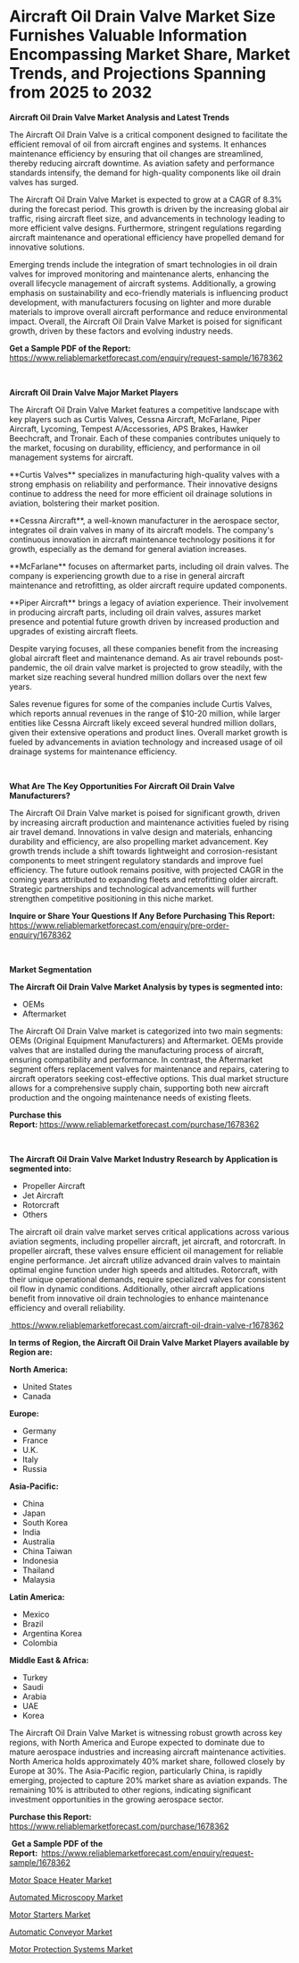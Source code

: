 <p><h1>Aircraft Oil Drain Valve Market Size Furnishes Valuable Information Encompassing Market Share, Market Trends, and Projections Spanning from 2025 to 2032</h1></p><p><strong>Aircraft Oil Drain Valve Market Analysis and Latest Trends</strong></p>
<p><p>The Aircraft Oil Drain Valve is a critical component designed to facilitate the efficient removal of oil from aircraft engines and systems. It enhances maintenance efficiency by ensuring that oil changes are streamlined, thereby reducing aircraft downtime. As aviation safety and performance standards intensify, the demand for high-quality components like oil drain valves has surged.</p><p>The Aircraft Oil Drain Valve Market is expected to grow at a CAGR of 8.3% during the forecast period. This growth is driven by the increasing global air traffic, rising aircraft fleet size, and advancements in technology leading to more efficient valve designs. Furthermore, stringent regulations regarding aircraft maintenance and operational efficiency have propelled demand for innovative solutions. </p><p>Emerging trends include the integration of smart technologies in oil drain valves for improved monitoring and maintenance alerts, enhancing the overall lifecycle management of aircraft systems. Additionally, a growing emphasis on sustainability and eco-friendly materials is influencing product development, with manufacturers focusing on lighter and more durable materials to improve overall aircraft performance and reduce environmental impact. Overall, the Aircraft Oil Drain Valve Market is poised for significant growth, driven by these factors and evolving industry needs.</p></p>
<p><strong>Get a Sample PDF of the Report:&nbsp;</strong> <a href="https://www.reliablemarketforecast.com/enquiry/request-sample/1678362?utm_campaign=2130&utm_medium=2&utm_source=Github&utm_content=ia&utm_term=10042025&utm_id=aircraft-oil-drain-valve">https://www.reliablemarketforecast.com/enquiry/request-sample/1678362</a></p>
<p>&nbsp;</p>
<p><strong>Aircraft Oil Drain Valve Major Market Players</strong></p>
<p><p>The Aircraft Oil Drain Valve Market features a competitive landscape with key players such as Curtis Valves, Cessna Aircraft, McFarlane, Piper Aircraft, Lycoming, Tempest A/Accessories, APS Brakes, Hawker Beechcraft, and Tronair. Each of these companies contributes uniquely to the market, focusing on durability, efficiency, and performance in oil management systems for aircraft.</p><p>**Curtis Valves** specializes in manufacturing high-quality valves with a strong emphasis on reliability and performance. Their innovative designs continue to address the need for more efficient oil drainage solutions in aviation, bolstering their market position.</p><p>**Cessna Aircraft**, a well-known manufacturer in the aerospace sector, integrates oil drain valves in many of its aircraft models. The company's continuous innovation in aircraft maintenance technology positions it for growth, especially as the demand for general aviation increases.</p><p>**McFarlane** focuses on aftermarket parts, including oil drain valves. The company is experiencing growth due to a rise in general aircraft maintenance and retrofitting, as older aircraft require updated components.</p><p>**Piper Aircraft** brings a legacy of aviation experience. Their involvement in producing aircraft parts, including oil drain valves, assures market presence and potential future growth driven by increased production and upgrades of existing aircraft fleets.</p><p>Despite varying focuses, all these companies benefit from the increasing global aircraft fleet and maintenance demand. As air travel rebounds post-pandemic, the oil drain valve market is projected to grow steadily, with the market size reaching several hundred million dollars over the next few years.</p><p>Sales revenue figures for some of the companies include Curtis Valves, which reports annual revenues in the range of $10-20 million, while larger entities like Cessna Aircraft likely exceed several hundred million dollars, given their extensive operations and product lines. Overall market growth is fueled by advancements in aviation technology and increased usage of oil drainage systems for maintenance efficiency.</p></p>
<p>&nbsp;</p>
<p><strong>What Are The Key Opportunities For Aircraft Oil Drain Valve Manufacturers?</strong></p>
<p><p>The Aircraft Oil Drain Valve market is poised for significant growth, driven by increasing aircraft production and maintenance activities fueled by rising air travel demand. Innovations in valve design and materials, enhancing durability and efficiency, are also propelling market advancement. Key growth trends include a shift towards lightweight and corrosion-resistant components to meet stringent regulatory standards and improve fuel efficiency. The future outlook remains positive, with projected CAGR in the coming years attributed to expanding fleets and retrofitting older aircraft. Strategic partnerships and technological advancements will further strengthen competitive positioning in this niche market.</p></p>
<p><strong>Inquire or Share Your Questions If Any Before Purchasing This Report:</strong> <a href="https://www.reliablemarketforecast.com/enquiry/pre-order-enquiry/1678362?utm_campaign=2130&utm_medium=2&utm_source=Github&utm_content=ia&utm_term=10042025&utm_id=aircraft-oil-drain-valve">https://www.reliablemarketforecast.com/enquiry/pre-order-enquiry/1678362</a></p>
<p>&nbsp;</p>
<p><strong>Market Segmentation</strong></p>
<p><strong>The Aircraft Oil Drain Valve Market Analysis by types is segmented into:</strong></p>
<p><ul><li>OEMs</li><li>Aftermarket</li></ul></p>
<p><p>The Aircraft Oil Drain Valve market is categorized into two main segments: OEMs (Original Equipment Manufacturers) and Aftermarket. OEMs provide valves that are installed during the manufacturing process of aircraft, ensuring compatibility and performance. In contrast, the Aftermarket segment offers replacement valves for maintenance and repairs, catering to aircraft operators seeking cost-effective options. This dual market structure allows for a comprehensive supply chain, supporting both new aircraft production and the ongoing maintenance needs of existing fleets.</p></p>
<p><strong>Purchase this Report:&nbsp;</strong><a href="https://www.reliablemarketforecast.com/purchase/1678362?utm_campaign=2130&utm_medium=2&utm_source=Github&utm_content=ia&utm_term=10042025&utm_id=aircraft-oil-drain-valve">https://www.reliablemarketforecast.com/purchase/1678362</a></p>
<p>&nbsp;</p>
<p><strong>The Aircraft Oil Drain Valve Market Industry Research by Application is segmented into:</strong></p>
<p><ul><li>Propeller Aircraft</li><li>Jet Aircraft</li><li>Rotorcraft</li><li>Others</li></ul></p>
<p><p>The aircraft oil drain valve market serves critical applications across various aviation segments, including propeller aircraft, jet aircraft, and rotorcraft. In propeller aircraft, these valves ensure efficient oil management for reliable engine performance. Jet aircraft utilize advanced drain valves to maintain optimal engine function under high speeds and altitudes. Rotorcraft, with their unique operational demands, require specialized valves for consistent oil flow in dynamic conditions. Additionally, other aircraft applications benefit from innovative oil drain technologies to enhance maintenance efficiency and overall reliability.</p></p>
<p><a href="https://www.reliablemarketforecast.com/aircraft-oil-drain-valve-r1678362?utm_campaign=2130&utm_medium=2&utm_source=Github&utm_content=ia&utm_term=10042025&utm_id=aircraft-oil-drain-valve">&nbsp;https://www.reliablemarketforecast.com/aircraft-oil-drain-valve-r1678362</a></p>
<p><strong>In terms of Region, the Aircraft Oil Drain Valve Market Players available by Region are:</strong></p>
<p>
    <p> <strong> North America: </strong>
        <ul>
            <li>United States</li>
            <li>Canada</li>
        </ul>
        </p> 
    <p> <strong> Europe: </strong>
        <ul>
            <li>Germany</li>
            <li>France</li>
            <li>U.K.</li>
            <li>Italy</li>
            <li>Russia</li>
        </ul>
        </p> 
    <p> <strong> Asia-Pacific: </strong>
        <ul>
            <li>China</li>
            <li>Japan</li>
            <li>South Korea</li>
            <li>India</li>
            <li>Australia</li>
            <li>China Taiwan</li>
            <li>Indonesia</li>
            <li>Thailand</li>
            <li>Malaysia</li>
        </ul>
        </p> 
    <p> <strong> Latin America: </strong>
        <ul>
            <li>Mexico</li>
            <li>Brazil</li>
            <li>Argentina Korea</li>
            <li>Colombia</li>
        </ul>
        </p> 
    <p> <strong> Middle East & Africa: </strong>
        <ul>
            <li>Turkey</li>
            <li>Saudi</li>
            <li>Arabia</li>
            <li>UAE</li>
            <li>Korea</li>
        </ul>
    </p>
    </p>
<p><p>The Aircraft Oil Drain Valve Market is witnessing robust growth across key regions, with North America and Europe expected to dominate due to mature aerospace industries and increasing aircraft maintenance activities. North America holds approximately 40% market share, followed closely by Europe at 30%. The Asia-Pacific region, particularly China, is rapidly emerging, projected to capture 20% market share as aviation expands. The remaining 10% is attributed to other regions, indicating significant investment opportunities in the growing aerospace sector.</p></p>
<p><strong>Purchase this Report: </strong><a href="https://www.reliablemarketforecast.com/purchase/1678362?utm_campaign=2130&utm_medium=2&utm_source=Github&utm_content=ia&utm_term=10042025&utm_id=aircraft-oil-drain-valve">https://www.reliablemarketforecast.com/purchase/1678362</a></p>
<p>&nbsp;<strong>Get a Sample PDF of the Report:&nbsp;&nbsp;</strong><a href="https://www.reliablemarketforecast.com/enquiry/request-sample/1678362?utm_campaign=2130&utm_medium=2&utm_source=Github&utm_content=ia&utm_term=10042025&utm_id=aircraft-oil-drain-valve">https://www.reliablemarketforecast.com/enquiry/request-sample/1678362</a></p>
<p><strong></strong></p>
<p><p><a href="https://github.com/marteionun0/Market-Research-Report-List-1/blob/main/motor-space-heater-market.md?utm_campaign=2130&utm_medium=2&utm_source=Github&utm_content=ia&utm_term=10042025&utm_id=aircraft-oil-drain-valve">Motor Space Heater Market</a></p><p><a href="https://github.com/lugnabirue/Market-Research-Report-List-1/blob/main/automated-microscopy-market.md?utm_campaign=2130&utm_medium=2&utm_source=Github&utm_content=ia&utm_term=10042025&utm_id=aircraft-oil-drain-valve">Automated Microscopy Market</a></p><p><a href="https://github.com/braisykhwezi/Market-Research-Report-List-1/blob/main/motor-starters-market.md?utm_campaign=2130&utm_medium=2&utm_source=Github&utm_content=ia&utm_term=10042025&utm_id=aircraft-oil-drain-valve">Motor Starters Market</a></p><p><a href="https://github.com/shpirttangim48/Market-Research-Report-List-1/blob/main/automatic-conveyor-market.md?utm_campaign=2130&utm_medium=2&utm_source=Github&utm_content=ia&utm_term=10042025&utm_id=aircraft-oil-drain-valve">Automatic Conveyor Market</a></p><p><a href="https://github.com/maseykokosq1/Market-Research-Report-List-1/blob/main/motor-protection-systems-market.md?utm_campaign=2130&utm_medium=2&utm_source=Github&utm_content=ia&utm_term=10042025&utm_id=aircraft-oil-drain-valve">Motor Protection Systems Market</a></p></p>
